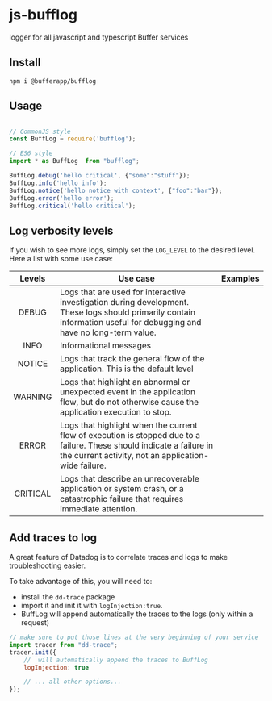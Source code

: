 # js-bufflog
logger for all javascript and typescript Buffer services

## Install
`npm i @bufferapp/bufflog`

## Usage
```js

// CommonJS style
const BuffLog = require('bufflog');

// ES6 style
import * as BuffLog  from "bufflog";

BuffLog.debug('hello critical', {"some":"stuff"});
BuffLog.info('hello info');
BuffLog.notice('hello notice with context', {"foo":"bar"});
BuffLog.error('hello error');
BuffLog.critical('hello critical');
```

## Log verbosity levels

If you wish to see more logs, simply set the `LOG_LEVEL` to the desired level. Here a list with some use case:

| Levels  | Use case  | Examples  |
|:-:|---|---|
| DEBUG  | Logs that are used for interactive investigation during development. These logs should primarily contain information useful for debugging and have no long-term value.  |   |
| INFO | Informational messages |   |
| NOTICE | Logs that track the general flow of the application. This is the default level |   |
| WARNING | Logs that highlight an abnormal or unexpected event in the application flow, but do not otherwise cause the application execution to stop.  |   |
| ERROR |  Logs that highlight when the current flow of execution is stopped due to a failure. These should indicate a failure in the current activity, not an application-wide failure. |   |
| CRITICAL  | Logs that describe an unrecoverable application or system crash, or a catastrophic failure that requires immediate attention.  |   |


## Add traces to log

A great feature of Datadog is to correlate traces and logs to make troubleshooting easier. 

To take advantage of this, you will need to:
- install the `dd-trace` package 
- import it and init it with `logInjection:true`. 
- BuffLog will append automatically the traces to the logs (only within a request)

```js
// make sure to put those lines at the very beginning of your service
import tracer from "dd-trace";
tracer.init({
    //  will automatically append the traces to BuffLog
    logInjection: true

    // ... all other options...
});
```
